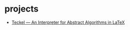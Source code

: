 # projects

- [Teckel — An Interpreter for Abstract Algorithms in LaTeX](https://web.archive.org/web/20120415095634/http://dickgrune.com/Programs/teckel/)